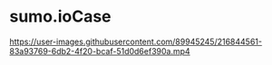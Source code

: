 # sumo.ioCase

https://user-images.githubusercontent.com/89945245/216844561-83a93769-6db2-4f20-bcaf-51d0d6ef390a.mp4

